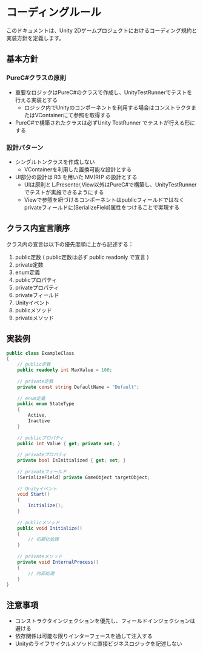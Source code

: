 # コーディングルール

このドキュメントは、Unity 2Dゲームプロジェクトにおけるコーディング規約と実装方針を定義します。

## 基本方針

### PureC#クラスの原則
- 重要なロジックはPureC#のクラスで作成し、UnityTestRunnerでテストを行える実装とする
  - ロジック内でUnityのコンポーネントを利用する場合はコンストラクタまたはVContainerにて参照を取得する
- PureC#で構築されたクラスは必ずUnity TestRunner でテストが行える形にする

### 設計パターン
- シングルトンクラスを作成しない
  - VContainerを利用した置換可能な設計とする
- UI部分の設計は R3 を用いた MV(R)P の設計とする
  - UIは原則としPresenter,View以外はPureC#で構築し、UnityTestRunnerでテストが実施できるようにする
  - Viewで参照を紐づけるコンポーネントはpublicフィールドではなくprivateフィールドに[SerializeField]属性をつけることで実現する

## クラス内宣言順序

クラス内の宣言は以下の優先度順に上から記述する：

1. public定数 ( public定数は必ず public readonly で宣言 )
2. private定数
3. enum定義
4. publicプロパティ
5. privateプロパティ
6. privateフィールド
7. Unityイベント
8. publicメソッド
9. privateメソッド

## 実装例

```csharp
public class ExampleClass
{
    // public定数
    public readonly int MaxValue = 100;
    
    // private定数
    private const string DefaultName = "Default";
    
    // enum定義
    public enum StateType
    {
        Active,
        Inactive
    }
    
    // publicプロパティ
    public int Value { get; private set; }
    
    // privateプロパティ
    private bool IsInitialized { get; set; }
    
    // privateフィールド
    [SerializeField] private GameObject targetObject;
    
    // Unityイベント
    void Start()
    {
        Initialize();
    }
    
    // publicメソッド
    public void Initialize()
    {
        // 初期化処理
    }
    
    // privateメソッド
    private void InternalProcess()
    {
        // 内部処理
    }
}
```

## 注意事項

- コンストラクタインジェクションを優先し、フィールドインジェクションは避ける
- 依存関係は可能な限りインターフェースを通して注入する
- Unityのライフサイクルメソッドに直接ビジネスロジックを記述しない